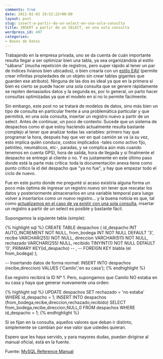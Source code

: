 ```yaml
---
comments: true
date: 2011-02-03 19:52:22+00:00
layout: post
slug: insert-a-partir-de-un-select-en-una-sola-consulta
title: INSERT a partir de un SELECT, en una sola consulta
wordpress_id: 497
categories:
- Bases de Datos
---
```


Trabajando en la empresa privada, uno se da cuenta de cuán importante resulta llegar a ser optimizar bien una tabla, ya sea organizándola al estilo "sábana" (mucha repetición de registros, pero super rápido al tener un par de índices livianos bien ubicados), o bien crearla con un [estilo EAV](http://en.wikipedia.org/wiki/Entity-attribute-value_model) (permite crear infinitas propiedades de un objeto sin crear tablas gigantes que guarden ese atributo). Ninguna de las dos es ideal ya que en la primera si bien es cierto se puede hacer una sola consulta que se genere rápidamente se repiten demasiados datos y la segunda es, por lo general, un parto hacer consultas optimizadas ya que el modelo en sí no lo permite fácilmente.

Sin embargo, este post no se tratará de modelos de datos, sino más bien un tipo de consulta en particular frente a una problemática particular y que permitirá, en una sola consulta, insertar un registro nuevo a partir de un select.<!-- more -->
Antes de continuar, un poco de contexto: 
Sucede que un sistema de despachos como el que estoy haciendo actualmente resulta bastante complejo al tener que analizar todas las variables: primero hay que programar la hora, después hay que ver en qué camión se va (a su vez, esto implica quién conduce, costos implicados -tales como activo fijo, petróleo, neumáticos, etc-, paradas, y se complica aún más cuando tenemos en cuenta GPS), hora de salida, hora de llegada y si finalmente el despacho se entregó al cliente o no.
Y es justamente en este último paso donde está la parte más crítica: toda la documentación anexa tiene como punto crítico la id del despacho que "ya no fue", y hay que empezar todo el ciclo de nuevo.

Fue en este punto donde me pregunté si acaso existiría alguna forma un poco más óptima de ingresar un registro nuevo sin tener que rescatar los datos y posteriormente almacenarlos en una variable temporal para luego volver a insertarlos como un nuevo registro... y la buena noticia es que, tal como [actualizamos en el caso de ya existir con una sola consulta](http://blog.unreal4u.com/2011/01/fallback-en-mysql-actualizar-en-caso-de-ya-existir/), insertar un registro a partir de un select es posible y bastante fácil.

Supongamos la siguiente tabla (simple): 

{% highlight sql %}
CREATE TABLE despachos (
  id_despacho INT AUTO_INCREMENT NOT NULL,
  from_bodega INT NOT NULL DEFAULT '3',
  recibe VARCHAR(255) NOT NULL,
  direccion VARCHAR(511) NOT NULL,
  rechazado VARCHAR(255) NULL,
  recibido TINYINT(1) NOT NULL DEFAULT '0',
  PRIMARY KEY(id_despacho) -- ,
 -- FOREIGN KEY blabla (el from_bodega)
);

-- Insertando datos de forma normal: 
INSERT INTO despachos (recibe,direccion) VALUES ('Camilo','en su casa');
{% endhighlight %}

Ese registro recibirá la ID Nº 1. Pero, supongamos que Camilo NO estaba en su casa y haya que generar nuevamente una orden: 

{% highlight sql %}
UPDATE despachos SET rechazado = 'no estaba' WHERE id_despacho = 1;
INSERT INTO despachos (from_bodega,recibe,direccion,rechazado,recibido) 
  SELECT from_bodega,recibe,direccion,NULL,0 FROM despachos WHERE id_despacho = 1;
{% endhighlight %}

Si se fijan en la consulta, aquellos valores que deban ir distinto, simplemente se cambian por ese valor que ustedes quieran. 

Espero que les haya servido, y para mayores dudas, puedan dirigirse al manual oficial, está en la fuente.

Fuente: [MySQL Reference Manual](http://dev.mysql.com/doc/refman/5.0/en/insert-select.html)
